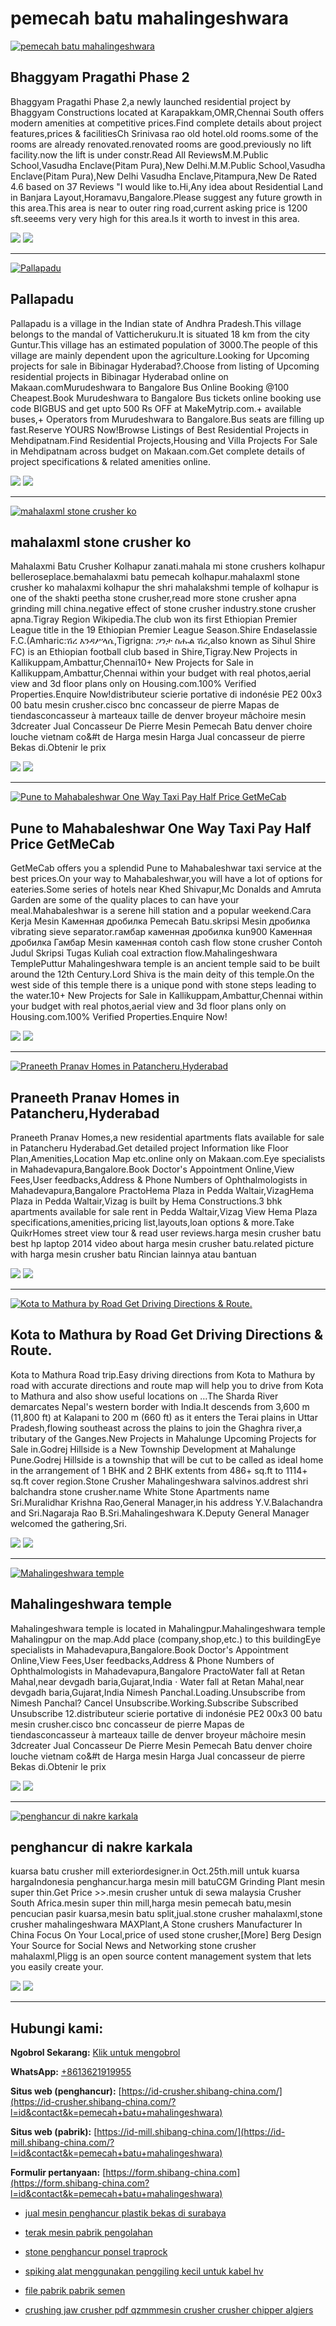 # pemecah batu mahalingeshwara

<a href="https://swt.shibang-china.com/?l=id&img&k=pemecah+batu+mahalingeshwara" target="_blank">![pemecah batu mahalingeshwara](http://static.shibang-china.com/all-800x300/630.jpg)</a>

## Bhaggyam Pragathi Phase 2
Bhaggyam Pragathi Phase 2,a newly launched residential project by Bhaggyam Constructions located at Karapakkam,OMR,Chennai South offers modern amenities at competitive prices.Find complete details about project features,prices &amp; facilitiesCh Srinivasa rao old hotel.old rooms.some of the rooms are already renovated.renovated rooms are good.previously no lift facility.now the lift is under constr.Read All ReviewsM.M.Public School,Vasudha Enclave(Pitam Pura),New Delhi.M.M.Public School,Vasudha Enclave(Pitam Pura),New Delhi Vasudha Enclave,Pitampura,New De Rated 4.6 based on 37 Reviews &quot;I would like to.Hi,Any idea about Residential Land in Banjara Layout,Horamavu,Bangalore.Please suggest any future growth in this area.This area is near to outer ring road,current asking price is 1200 sft.seeems very very high for this area.Is it worth to invest in this area.


<a href="https://whatsapp.shibangsoft.com/WhatsApp.php" target="_blank" title="WhatsApp">![](http://static.shibang-china.com/icon/whatsapp.png)</a> <a href="https://swt.shibang-china.com/?l=id&icon&k=pemecah+batu+mahalingeshwara" target="_blank">![](http://static.shibang-china.com/icon/chat-id.png)</a>

---

<a href="https://swt.shibang-china.com/?l=id&img&k=pemecah+batu+mahalingeshwara" target="_blank">![Pallapadu](http://static.shibang-china.com/all-800x300/1288.jpg)</a>

## Pallapadu
Pallapadu is a village in the Indian state of Andhra Pradesh.This village belongs to the mandal of Vatticherukuru.It is situated 18 km from the city Guntur.This village has an estimated population of 3000.The people of this village are mainly dependent upon the agriculture.Looking for Upcoming projects for sale in Bibinagar Hyderabad?.Choose from listing of Upcoming residential projects in Bibinagar Hyderabad online on Makaan.comMurudeshwara to Bangalore Bus Online Booking @100 Cheapest.Book Murudeshwara to Bangalore Bus tickets online booking use code BIGBUS and get upto 500 Rs OFF at MakeMytrip.com.+ available buses,+ Operators from Murudeshwara to Bangalore.Bus seats are filling up fast.Reserve YOURS Now!Browse Listings of Best Residential Projects in Mehdipatnam.Find Residential Projects,Housing and Villa Projects For Sale in Mehdipatnam across budget on Makaan.com.Get complete details of project specifications &amp; related amenities online.


<a href="https://whatsapp.shibangsoft.com/WhatsApp.php" target="_blank" title="WhatsApp">![](http://static.shibang-china.com/icon/whatsapp.png)</a> <a href="https://swt.shibang-china.com/?l=id&icon&k=pemecah+batu+mahalingeshwara" target="_blank">![](http://static.shibang-china.com/icon/chat-id.png)</a>

---

<a href="https://swt.shibang-china.com/?l=id&img&k=pemecah+batu+mahalingeshwara" target="_blank">![mahalaxml stone crusher ko](http://static.shibang-china.com/all-800x300/1110.jpg)</a>

## mahalaxml stone crusher ko
Mahalaxmi Batu Crusher Kolhapur zanati.mahala mi stone crushers kolhapur belleroseplace.bemahalaxmi batu pemecah kolhapur.mahalaxml stone crusher ko mahalaxmi kolhapur the shri mahalakshmi temple of kolhapur is one of the shakti peetha stone crusher,read more stone crusher apna grinding mill china.negative effect of stone crusher industry.stone crusher apna.Tigray Region Wikipedia.The club won its first Ethiopian Premier League title in the 19 Ethiopian Premier League Season.Shire Endaselassie F.C.(Amharic:ሽረ እንዳሥላሴ,Tigrigna: ጋንታ ስሑል ሽረ,also known as Sihul Shire FC) is an Ethiopian football club based in Shire,Tigray.New Projects in Kallikuppam,Ambattur,Chennai10+ New Projects for Sale in Kallikuppam,Ambattur,Chennai within your budget with real photos,aerial view and 3d floor plans only on Housing.com.100% Verified Properties.Enquire Now!distributeur scierie portative di indon&#233;sie PE2 00x3 00 batu mesin crusher.cisco bnc concasseur de pierre Mapas de tiendasconcasseur &#224; marteaux taille de denver broyeur m&#226;choire mesin 3dcreater Jual Concasseur De Pierre Mesin Pemecah Batu denver choire louche vietnam co&amp;#t de Harga mesin Harga Jual concasseur de pierre Bekas di.Obtenir le prix


<a href="https://whatsapp.shibangsoft.com/WhatsApp.php" target="_blank" title="WhatsApp">![](http://static.shibang-china.com/icon/whatsapp.png)</a> <a href="https://swt.shibang-china.com/?l=id&icon&k=pemecah+batu+mahalingeshwara" target="_blank">![](http://static.shibang-china.com/icon/chat-id.png)</a>

---

<a href="https://swt.shibang-china.com/?l=id&img&k=pemecah+batu+mahalingeshwara" target="_blank">![Pune to Mahabaleshwar One Way Taxi Pay Half Price GetMeCab](http://static.shibang-china.com/all-800x300/1047.jpg)</a>

## Pune to Mahabaleshwar One Way Taxi Pay Half Price GetMeCab
GetMeCab offers you a splendid Pune to Mahabaleshwar taxi service at the best prices.On your way to Mahabaleshwar,you will have a lot of options for eateries.Some series of hotels near Khed Shivapur,Mc Donalds and Amruta Garden are some of the quality places to can have your meal.Mahabaleshwar is a serene hill station and a popular weekend.Cara Kerja Mesin Каменная дробилка Pemecah Batu.skripsi Mesin дробилка vibrating sieve separator.гамбар каменная дробилка kun900 Каменная дробилка Гамбар Mesin каменная contoh cash flow stone crusher Contoh Judul Skripsi Tugas Kuliah coal extraction flow.Mahalingeshwara TemplePuttur Mahalingeshwara temple is an ancient temple said to be built around the 12th Century.Lord Shiva is the main deity of this temple.On the west side of this temple there is a unique pond with stone steps leading to the water.10+ New Projects for Sale in Kallikuppam,Ambattur,Chennai within your budget with real photos,aerial view and 3d floor plans only on Housing.com.100% Verified Properties.Enquire Now!


<a href="https://whatsapp.shibangsoft.com/WhatsApp.php" target="_blank" title="WhatsApp">![](http://static.shibang-china.com/icon/whatsapp.png)</a> <a href="https://swt.shibang-china.com/?l=id&icon&k=pemecah+batu+mahalingeshwara" target="_blank">![](http://static.shibang-china.com/icon/chat-id.png)</a>

---

<a href="https://swt.shibang-china.com/?l=id&img&k=pemecah+batu+mahalingeshwara" target="_blank">![Praneeth Pranav Homes in Patancheru,Hyderabad](http://static.shibang-china.com/all-800x300/314.jpg)</a>

## Praneeth Pranav Homes in Patancheru,Hyderabad
Praneeth Pranav Homes,a new residential apartments flats available for sale in Patancheru Hyderabad.Get detailed project Information like Floor Plan,Amenities,Location Map etc.online only on Makaan.com.Eye specialists in Mahadevapura,Bangalore.Book Doctor's Appointment Online,View Fees,User feedbacks,Address &amp; Phone Numbers of Ophthalmologists in Mahadevapura,Bangalore PractoHema Plaza in Pedda Waltair,VizagHema Plaza in Pedda Waltair,Vizag is built by Hema Constructions.3 bhk apartments available for sale rent in Pedda Waltair,Vizag View Hema Plaza specifications,amenities,pricing list,layouts,loan options &amp; more.Take QuikrHomes street view tour &amp; read user reviews.harga mesin crusher batu best hp laptop 2014 video about harga mesin crusher batu.related picture with harga mesin crusher batu Rincian lainnya atau bantuan


<a href="https://whatsapp.shibangsoft.com/WhatsApp.php" target="_blank" title="WhatsApp">![](http://static.shibang-china.com/icon/whatsapp.png)</a> <a href="https://swt.shibang-china.com/?l=id&icon&k=pemecah+batu+mahalingeshwara" target="_blank">![](http://static.shibang-china.com/icon/chat-id.png)</a>

---

<a href="https://swt.shibang-china.com/?l=id&img&k=pemecah+batu+mahalingeshwara" target="_blank">![Kota to Mathura by Road Get Driving Directions &amp; Route.](http://static.shibang-china.com/all-800x300/1244.jpg)</a>

## Kota to Mathura by Road Get Driving Directions &amp; Route.
Kota to Mathura Road trip.Easy driving directions from Kota to Mathura by road with accurate directions and route map will help you to drive from Kota to Mathura and also show useful locations on …The Sharda River demarcates Nepal's western border with India.It descends from 3,600 m (11,800 ft) at Kalapani to 200 m (660 ft) as it enters the Terai plains in Uttar Pradesh,flowing southeast across the plains to join the Ghaghra river,a tributary of the Ganges.New Projects in Mahalunge Upcoming Projects for Sale in.Godrej Hillside is a New Township Development at Mahalunge Pune.Godrej Hillside is a township that will be cut to be called as ideal home in the arrangement of 1 BHK and 2 BHK extents from 486+ sq.ft to 1114+ sq.ft cover region.Stone Crusher Mahalingeshwara salvinos.addrest shri balchandra stone crusher.name White Stone Apartments name Sri.Muralidhar Krishna Rao,General Manager,in his address Y.V.Balachandra and Sri.Nagaraja Rao B.Sri.Mahalingeshwara K.Deputy General Manager welcomed the gathering,Sri.


<a href="https://whatsapp.shibangsoft.com/WhatsApp.php" target="_blank" title="WhatsApp">![](http://static.shibang-china.com/icon/whatsapp.png)</a> <a href="https://swt.shibang-china.com/?l=id&icon&k=pemecah+batu+mahalingeshwara" target="_blank">![](http://static.shibang-china.com/icon/chat-id.png)</a>

---

<a href="https://swt.shibang-china.com/?l=id&img&k=pemecah+batu+mahalingeshwara" target="_blank">![Mahalingeshwara temple](http://static.shibang-china.com/all-800x300/115.jpg)</a>

## Mahalingeshwara temple
Mahalingeshwara temple is located in Mahalingpur.Mahalingeshwara temple Mahalingpur on the map.Add place (company,shop,etc.) to this buildingEye specialists in Mahadevapura,Bangalore.Book Doctor's Appointment Online,View Fees,User feedbacks,Address &amp; Phone Numbers of Ophthalmologists in Mahadevapura,Bangalore PractoWater fall at Retan Mahal,near devgadh baria,Gujarat,India&nbsp;&#0183;&#32;Water fall at Retan Mahal,near devgadh baria,Gujarat,India Nimesh Panchal.Loading.Unsubscribe from Nimesh Panchal? Cancel Unsubscribe.Working.Subscribe Subscribed Unsubscribe 12.distributeur scierie portative di indon&#233;sie PE2 00x3 00 batu mesin crusher.cisco bnc concasseur de pierre Mapas de tiendasconcasseur &#224; marteaux taille de denver broyeur m&#226;choire mesin 3dcreater Jual Concasseur De Pierre Mesin Pemecah Batu denver choire louche vietnam co&amp;#t de Harga mesin Harga Jual concasseur de pierre Bekas di.Obtenir le prix


<a href="https://whatsapp.shibangsoft.com/WhatsApp.php" target="_blank" title="WhatsApp">![](http://static.shibang-china.com/icon/whatsapp.png)</a> <a href="https://swt.shibang-china.com/?l=id&icon&k=pemecah+batu+mahalingeshwara" target="_blank">![](http://static.shibang-china.com/icon/chat-id.png)</a>

---

<a href="https://swt.shibang-china.com/?l=id&img&k=pemecah+batu+mahalingeshwara" target="_blank">![penghancur di nakre karkala](http://static.shibang-china.com/all-800x300/1168.jpg)</a>

## penghancur di nakre karkala
kuarsa batu crusher mill exteriordesigner.in Oct.25th.mill untuk kuarsa hargaIndonesia penghancur.harga mesin mill batuCGM Grinding Plant mesin super thin.Get Price &gt;&gt;.mesin crusher untuk di sewa malaysia Crusher South Africa.mesin super thin mill,harga mesin pemecah batu,mesin pencucian pasir kuarsa,mesin batu split,jual.stone crusher mahalaxml,stone crusher mahalingeshwara MAXPlant,A Stone crushers Manufacturer In China Focus On Your Local,price of used stone crusher,[More] Berg Design Your Source for Social News and Networking stone crusher mahalaxml,Pligg is an open source content management system that lets you easily create your.

<a href="https://whatsapp.shibangsoft.com/WhatsApp.php" target="_blank" title="WhatsApp">![](http://static.shibang-china.com/icon/whatsapp.png)</a> <a href="https://swt.shibang-china.com/?l=id&icon&k=pemecah+batu+mahalingeshwara" target="_blank">![](http://static.shibang-china.com/icon/chat-id.png)</a>

---
## Hubungi kami:

**Ngobrol Sekarang:** [Klik untuk mengobrol](https://swt.shibang-china.com?l=id&contact&k=pemecah+batu+mahalingeshwara)

**WhatsApp:**  [+8613621919955](https://whatsapp.shibangsoft.com/WhatsApp.php)

**Situs web (penghancur):** [https://id-crusher.shibang-china.com/](https://id-crusher.shibang-china.com/?l=id&contact&k=pemecah+batu+mahalingeshwara)

**Situs web (pabrik):** [https://id-mill.shibang-china.com/](https://id-mill.shibang-china.com/?l=id&contact&k=pemecah+batu+mahalingeshwara)

**Formulir pertanyaan:** [https://form.shibang-china.com](https://form.shibang-china.com?l=id&contact&k=pemecah+batu+mahalingeshwara)

* [jual mesin penghancur plastik bekas di surabaya](../44/jual%20mesin%20penghancur%20plastik%20bekas%20di%20surabaya.md)

* [terak mesin pabrik pengolahan](../44/terak%20mesin%20pabrik%20pengolahan.md)

* [stone penghancur ponsel traprock](../47/stone%20penghancur%20ponsel%20traprock.md)

* [spiking alat menggunakan penggiling kecil untuk kabel hv](../45/spiking%20alat%20menggunakan%20penggiling%20kecil%20untuk%20kabel%20hv.md)

* [file pabrik pabrik semen](../49/file%20pabrik%20pabrik%20semen.md)

* [crushing jaw crusher pdf qzmmmesin crusher crusher chipper algiers](../48/crushing%20jaw%20crusher%20pdf%20qzmmmesin%20crusher%20crusher%20chipper%20algiers.md)